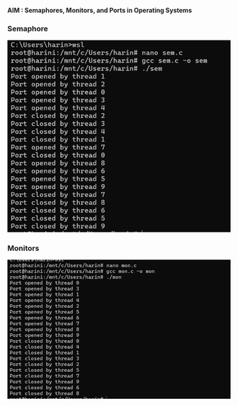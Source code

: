 **AIM :  Semaphores, Monitors, and Ports in Operating Systems**


### Semaphore
![Semaphore output](exp4.png)   
### Monitors
![Monitors output](exp4b.png)  
